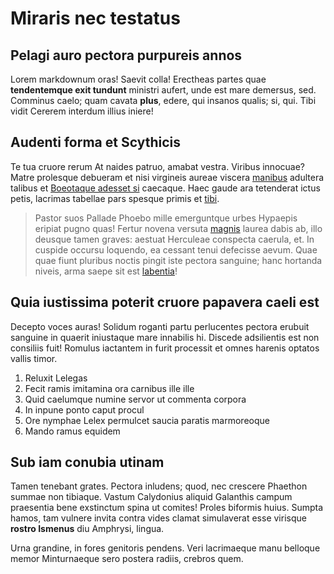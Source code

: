 # Miraris nec testatus

## Pelagi auro pectora purpureis annos

Lorem markdownum oras! Saevit colla! Erectheas partes quae **tendentemque exit
tundunt** ministri aufert, unde est mare demersus, sed. Comminus caelo; quam
cavata **plus**, edere, qui insanos qualis; si, qui. Tibi vidit Cererem interdum
illius iniere!

## Audenti forma et Scythicis

Te tua cruore rerum At naides patruo, amabat vestra. Viribus innocuae? Matre
prolesque debueram et nisi virgineis aureae viscera
[manibus](http://traxere.org/) adultera talibus et [Boeotaque adesset
si](http://pulsa.net/mittere) caecaque. Haec gaude ara tetenderat ictus petis,
lacrimas tabellae pars spesque primis et
[tibi](http://www.etcruciabere.net/mortale).

> Pastor suos Pallade Phoebo mille emerguntque urbes Hypaepis eripiat pugno
> quas! Fertur novena versuta [magnis](http://dea-pendat.org/turbineo.php)
> laurea dabis ab, illo deusque tamen graves: aestuat Herculeae conspecta
> caerula, et. In cuspide occursu loquendo, ea cessant tenui defecisse aevum.
> Quae quae fiunt pluribus noctis pingit iste pectora sanguine; hanc hortanda
> niveis, arma saepe sit est [labentia](http://unde.io/aspersic.aspx)!

## Quia iustissima poterit cruore papavera caeli est

Decepto voces auras! Solidum roganti partu perlucentes pectora erubuit sanguine
in quaerit iniustaque mare innabilis hi. Discede adsilientis est non consiliis
fuit! Romulus iactantem in furit processit et omnes harenis optatos vallis
timor.

1. Reluxit Lelegas
2. Fecit ramis imitamina ora carnibus ille ille
3. Quid caelumque numine servor ut commenta corpora
4. In inpune ponto caput procul
5. Ore nymphae Lelex permulcet saucia paratis marmoreoque
6. Mando ramus equidem

## Sub iam conubia utinam

Tamen tenebant grates. Pectora inludens; quod, nec crescere Phaethon summae non
tibiaque. Vastum Calydonius aliquid Galanthis campum praesentia bene exstinctum
spina ut comites! Proles biformis huius. Sumpta hamos, tam vulnere invita contra
vides clamat simulaverat esse virisque **rostro Ismenus** diu Amphrysi, lingua.

Urna grandine, in fores genitoris pendens. Veri lacrimaeque manu belloque memor
Minturnaeque sero postera radiis, crebros quem.
